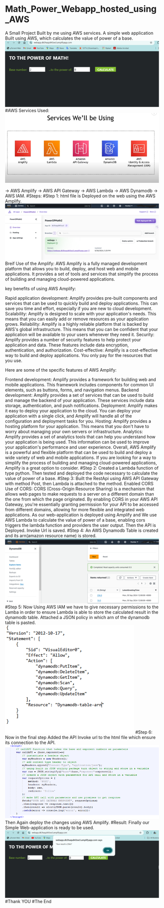 # Math_Power_Webapp_hosted_using_AWS
A Small Project Built by me using AWS services.
A simple web application Built using AWS, which calculates the value of power of a base.
![Web-application](https://github.com/AbdulR431/Math_Power_Webapp_hosted_using_AWS/blob/main/Project-Images/AWS%20project.PNG)
#AWS Services Used:
![AWS Services Used in project](https://github.com/AbdulR431/Math_Power_Webapp_hosted_using_AWS/blob/main/Project-Images/AWS%20Services%20Used.PNG)

-> AWS Amplify
-> AWS API Gateway
-> AWS Lambda
-> AWS Dynamodb
-> AWS IAM.
#Steps:
#Step 1:
html file is Deployed on the web using the AWS Amplify.
![Deployement of the web-application using Amplify](https://github.com/AbdulR431/Math_Power_Webapp_hosted_using_AWS/blob/main/Project-Images/Amplify%20usage.PNG)
Breif Use of the Amplify:
AWS Amplify is a fully managed development platform that allows you to build, deploy, and host web and mobile applications. It provides a set of tools and services that simplify the process of building and managing cloud-powered applications.

key benefits of using AWS Amplify:

Rapid application development: Amplify provides pre-built components and services that can be used to quickly build and deploy applications. This can save you time and effort, especially if you are new to cloud development.
Scalability: Amplify is designed to scale with your application's needs. This means that you can easily add or remove resources as your application grows.
Reliability: Amplify is a highly reliable platform that is backed by AWS's global infrastructure. This means that you can be confident that your application will be available to your users whenever they need it.
Security: Amplify provides a number of security features to help protect your application and data. These features include data encryption, authentication, and authorization.
Cost-effective: Amplify is a cost-effective way to build and deploy applications. You only pay for the resources that you use.

Here are some of the specific features of AWS Amplify:

Frontend development: Amplify provides a framework for building web and mobile applications. This framework includes components for common UI elements, such as buttons, forms, and navigation menus.
Backend development: Amplify provides a set of services that can be used to build and manage the backend of your application. These services include data storage, authentication, and push notifications.
Deployment: Amplify makes it easy to deploy your application to the cloud. You can deploy your application with a single click, and Amplify will handle all of the configuration and deployment tasks for you.
Hosting: Amplify provides a hosting platform for your application. This means that you don't have to worry about managing your own servers or infrastructure.
Analytics: Amplify provides a set of analytics tools that can help you understand how your application is being used. This information can be used to improve your application's performance and user experience.
Overall, AWS Amplify is a powerful and flexible platform that can be used to build and deploy a wide variety of web and mobile applications. If you are looking for a way to simplify the process of building and managing cloud-powered applications, Amplify is a great option to consider.
#Step 2:
Created a Lambda function of type python.
Then tested and deployed the code necessary to calculate the value of power of a base.
#Step 3:
Built the RestApi using AWS API Gateway with method Post, then Lambda is attached to the method.
Enabled CORS
Use of CORS: CORS (Cross-Origin Resource Sharing) is a mechanism that allows web pages to make requests to a server on a different domain than the one from which the page originated. By enabling CORS in your AWS API Gateway, you're essentially granting permission for your API to be accessed from different domains, allowing for more flexible and integrated web applications.
As our web-application is deployed using Amplify and We use AWS Lambda to calculate the value of power of a base, enabling cors triggers the lambda function and providers the user output.
Then the API is Deployed.
Invoke Url is saved.
#Step 4:
An AWS Dynamodb Table is created and its arn(amazon resource name) is stored.
![creation of the Dynamodb table](https://github.com/AbdulR431/Math_Power_Webapp_hosted_using_AWS/blob/main/Project-Images/dynamodb%20usage.PNG)
#Step 5:
Now Using AWS IAM we have to give necessary permissions to the Lamba in order to ensure Lambda is able to store the calculated result in the dynamodb table.
Attached a JSON policy in which arn of the dynamodb table is pasted.
![Attached policy](https://github.com/AbdulR431/Math_Power_Webapp_hosted_using_AWS/blob/main/Project-Images/JSON%20policy.PNG)
#Step 6:
Now in the final step Added the API Invoke url to the html file which ensure its connection to the API.
![API Gateway Endpoint](https://github.com/AbdulR431/Math_Power_Webapp_hosted_using_AWS/blob/main/Project-Images/Api%20Gateway%20Endpoint.PNG)
Then Again deploy the changes using AWS Amplify.
#Result:
Finally our Simple Web-application is ready to be used.
![Final Result](https://github.com/AbdulR431/Math_Power_Webapp_hosted_using_AWS/blob/main/Project-Images/AWS%20project%20result.PNG)
#Thank YOU
#The End

